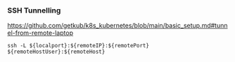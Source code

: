 ### SSH Tunnelling

https://github.com/getkub/k8s_kubernetes/blob/main/basic_setup.md#tunnel-from-remote-laptop

```
ssh -L ${localport}:${remoteIP}:${remotePort} ${remoteHostUser}:${remoteHost}
```
